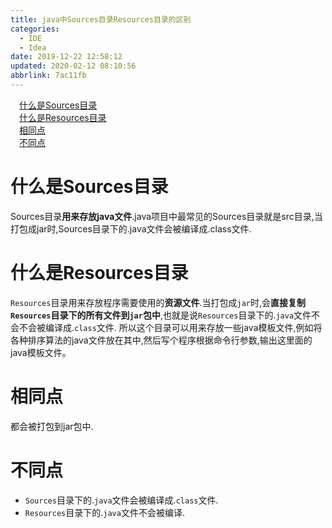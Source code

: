 ```yaml
---
title: java中Sources目录Resources目录的区别
categories: 
  - IDE
  - Idea
date: 2019-12-22 12:58:12
updated: 2020-02-12 08:10:56
abbrlink: 7ac11fb
---
```

<div id='my_toc'><a href="/blog/7ac11fb/#什么是Sources目录" class="header_1">什么是Sources目录</a>&nbsp;<br><a href="/blog/7ac11fb/#什么是Resources目录" class="header_1">什么是Resources目录</a>&nbsp;<br><a href="/blog/7ac11fb/#相同点" class="header_1">相同点</a>&nbsp;<br><a href="/blog/7ac11fb/#不同点" class="header_1">不同点</a>&nbsp;<br></div>
<style>.header_1{margin-left: 1em;}.header_2{margin-left: 2em;}.header_3{margin-left: 3em;}.header_4{margin-left: 4em;}.header_5{margin-left: 5em;}.header_6{margin-left: 6em;}</style>
<!--more-->
<script>if (navigator.platform.search('arm')==-1){document.getElementById('my_toc').style.display = 'none';}var e,p = document.getElementsByTagName('p');while (p.length>0) {e = p[0];e.parentElement.removeChild(e);}</script>

<!--end-->
# 什么是Sources目录
Sources目录**用来存放java文件**.java项目中最常见的Sources目录就是src目录,当打包成jar时,Sources目录下的.java文件会被编译成.class文件.
# 什么是Resources目录
`Resources`目录用来存放程序需要使用的**资源文件**.当打包成`jar`时,会**直接复制`Resources`目录下的所有文件到`jar`包中**,也就是说`Resources`目录下的.`java`文件不会不会被编译成.`class`文件.
所以这个目录可以用来存放一些java模板文件,例如将各种排序算法的java文件放在其中,然后写个程序根据命令行参数,输出这里面的java模板文件。
# 相同点
都会被打包到jar包中.
# 不同点
- `Sources`目录下的.`java`文件会被编译成.`class`文件.
- `Resources`目录下的.`java`文件不会被编译.
